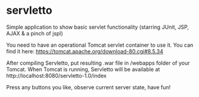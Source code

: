 # servletto
Simple application to show basic servlet functionality (starring JUnit, JSP, AJAX & a pinch of jspl)

You need to have an operational Tomcat servlet container to use it.
You can find it here: https://tomcat.apache.org/download-80.cgi#8.5.34

After compiling Servletto, put resulting .war file in /webapps folder of your Tomcat.
When Tomcat is running, Servletto will be available at http://localhost:8080/servletto-1.0/index

Press any buttons you like, observe current server state, have fun!
